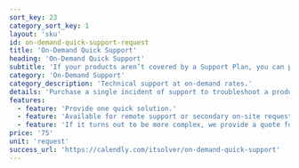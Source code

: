 ```yaml
---
sort_key: 23
category_sort_key: 1
layout: 'sku'
id: on-demand-quick-support-request
title: 'On-Demand Quick Support'
heading: 'On-Demand Quick Support'
subtitle: 'If your products aren’t covered by a Support Plan, you can purchase On-Demand Support.'
category: 'On-Demand Support'
category_description: 'Technical support at on-demand rates.'
details: 'Purchase a single incident of support to troubleshoot a product or service made by Apple, Dell, HP, Lenovo, Microsoft, Google and other popular brands.'
features:
  - feature: 'Provide one quick solution.'
  - feature: 'Available for remote support or secondary on-site requests.'
  - feature: 'If it turns out to be more complex, we provide a quote for an appropriate solution.'
price: '75'
unit: 'request'
success_url: 'https://calendly.com/itsolver/on-demand-quick-support'
---
```


